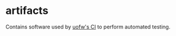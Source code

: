 # artifacts

Contains software used by [uofw's CI](https://github.com/uofw/uofw/blob/master/.github/workflows/main.yml) to perform automated testing.
